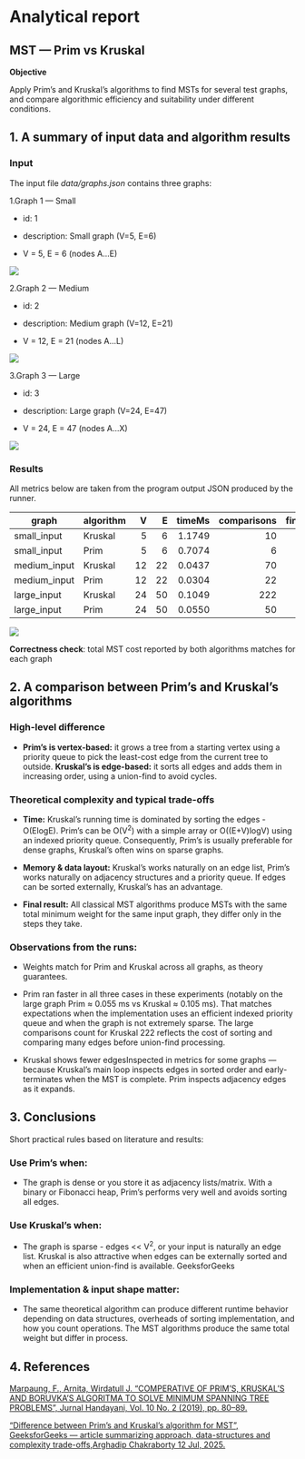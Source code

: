 ﻿# Analytical report
## MST — Prim vs Kruskal
**Objective**

Apply Prim’s and Kruskal’s algorithms to find MSTs for several test graphs, and compare algorithmic efficiency and suitability under different conditions.
 
## 1.  A summary of input data and algorithm results

### Input
The input file *data/graphs.json* contains three graphs:

1.Graph 1 — Small

+ id: 1

+ description: Small graph (V=5, E=6)

+ V = 5, E = 6 (nodes A...E)

![](2025-10-24_19-45-01.png)

2.Graph 2 — Medium

+ id: 2

+ description: Medium graph (V=12, E=21)

+ V = 12, E = 21 (nodes A...L)

![](2025-10-24_19-45-24.png)

3.Graph 3 — Large

+ id: 3

+ description: Large graph (V=24, E=47)

+ V = 24, E = 47 (nodes A...X)

![](2025-10-24_19-45-39.png)

### Results

All metrics below are taken from the program output JSON produced by the runner.

| graph         | algorithm | V  | E  | timeMs   | comparisons | finds | unions | pqInserts | pqDelMins | pqDecreaseKeys | edgesInspected | mstWeight |
|---------------|-----------|----:|---:|---------:|------------:|------:|-------:|----------:|----------:|---------------:|---------------:|----------:|
| small_input   | Kruskal   |  5 |  6 |  1.1749  |         10  |     8 |      4 |         0 |         0 |              0 |              4 |  6.60    |
| small_input   | Prim      |  5 |  6 |  0.7074  |          6  |     0 |      0 |         5 |         5 |              1 |             12 |  6.60    |
| medium_input  | Kruskal   | 12 | 22 |  0.0437  |         70  |    28 |     11 |         0 |         0 |              0 |             14 | 16.00    |
| medium_input  | Prim      | 12 | 22 |  0.0304  |         22  |     0 |      0 |        12 |        12 |              6 |             44 | 16.00    |
| large_input   | Kruskal   | 24 | 50 |  0.1049  |        222  |    50 |     23 |         0 |         0 |              0 |             25 | 33.00    |
| large_input   | Prim      | 24 | 50 |  0.0550  |         50  |     0 |      0 |        24 |        24 |             12 |            100 | 33.00    |

![](operations_grouped.png)

**Correctness check**: total MST cost reported by both algorithms matches for each graph

## 2.   A comparison between Prim’s and Kruskal’s algorithms

### High-level difference

+ **Prim’s is vertex-based:** it grows a tree from a starting vertex using a priority queue to pick the least-cost edge from the current tree to outside. **Kruskal’s is edge-based:** it sorts all edges and adds them in increasing order, using a union-find to avoid cycles. 

### Theoretical complexity and typical trade-offs

+ **Time:** Kruskal’s running time is dominated by sorting the edges - O(ElogE). Prim’s can be O(V<sup>2</sup>) with a simple array or O((E+V)logV) using an indexed priority queue. Consequently, Prim’s is usually preferable for dense graphs, Kruskal’s often wins on sparse graphs. 

+ **Memory & data layout:** Kruskal’s works naturally on an edge list, Prim’s works naturally on adjacency structures and a priority queue. If edges can be sorted externally, Kruskal’s has an advantage. 

+ **Final result:** All classical MST algorithms produce MSTs with the same total minimum weight for the same input graph, they differ only in the steps they take.

### Observations from the runs:

+ Weights match for Prim and Kruskal across all graphs, as theory guarantees. 

+ Prim ran faster in all three cases in these experiments (notably on the large graph Prim ≈ 0.055 ms vs Kruskal ≈ 0.105 ms). That matches expectations when the implementation uses an efficient indexed priority queue and when the graph is not extremely sparse. The large comparisons count for Kruskal 222 reflects the cost of sorting and comparing many edges before union-find processing. 

+ Kruskal shows fewer edgesInspected in metrics for some graphs — because Kruskal’s main loop inspects edges in sorted order and early-terminates when the MST is complete. Prim inspects adjacency edges as it expands.

## 3. Conclusions

Short practical rules based on literature and results:

### Use Prim’s when:

+ The graph is dense or you store it as adjacency lists/matrix. With a binary or Fibonacci heap, Prim’s performs very well and avoids sorting all edges.

### Use Kruskal’s when:

+ The graph is sparse - edges << V<sup>2</sup>, or your input is naturally an edge list. Kruskal is also attractive when edges can be externally sorted and when an efficient union-find is available. 
GeeksforGeeks

### Implementation & input shape matter:

+ The same theoretical algorithm can produce different runtime behavior depending on data structures, overheads of sorting implementation, and how you count operations. The MST algorithms produce the same total weight but differ in process. 

## 4. References

[Marpaung, F., Arnita, Wirdatull J. “COMPERATIVE OF PRIM’S, KRUSKAL’S AND BORUVKA’S ALGORITMA TO SOLVE MINIMUM SPANNING TREE PROBLEMS”, Jurnal Handayani, Vol. 10 No. 2 (2019), pp. 80–89. 
](https://pdfs.semanticscholar.org/a96e/53069187abf0eb5109d3d9a3ace6b4979464.pdf)

[“Difference between Prim’s and Kruskal’s algorithm for MST”, GeeksforGeeks — article summarizing approach, data-structures and complexity trade-offs,Arghadip Chakraborty 12 Jul, 2025.
](https://www.geeksforgeeks.org/dsa/difference-between-prims-and-kruskals-algorithm-for-mst/)


